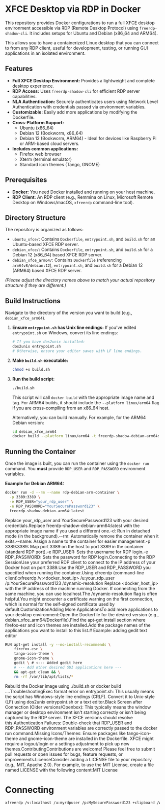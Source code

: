# XFCE Desktop via RDP in Docker

This repository provides Docker configurations to run a full XFCE desktop environment accessible via RDP (Remote Desktop Protocol) using `freerdp-shadow-cli`. It includes setups for Ubuntu and Debian (x86_64 and ARM64).

This allows you to have a containerized Linux desktop that you can connect to from any RDP client, useful for development, testing, or running GUI applications in an isolated environment.

## Features

* **Full XFCE Desktop Environment:** Provides a lightweight and complete desktop experience.
* **RDP Access:** Uses `freerdp-shadow-cli` for efficient RDP server capabilities.
* **NLA Authentication:** Securely authenticates users using Network Level Authentication with credentials passed via environment variables.
* **Customizable:** Easily add more applications by modifying the Dockerfile.
* **Cross-Platform Support:**
    * Ubuntu (x86_64)
    * Debian 12 (Bookworm, x86_64)
    * Debian 12 (Bookworm, ARM64) - Ideal for devices like Raspberry Pi or ARM-based cloud servers.
* **Includes common applications:**
    * Firefox web browser
    * Xterm (terminal emulator)
    * Standard icon themes (Tango, GNOME)

## Prerequisites

* **Docker:** You need Docker installed and running on your host machine.
* **RDP Client:** An RDP client (e.g., Remmina on Linux, Microsoft Remote Desktop on Windows/macOS, `xfreerdp` command-line tool).

## Directory Structure

The repository is organized as follows:

* `ubuntu_xfce/`: Contains `Dockerfile`, `entrypoint.sh`, and `build.sh` for an Ubuntu-based XFCE RDP server.
* `debian_xfce/`: Contains `Dockerfile`, `entrypoint.sh`, and `build.sh` for a Debian 12 (x86_64) based XFCE RDP server.
* `debian_xfce_arm64/`: Contains `Dockerfile` (referencing `arm64v8/debian:12`), `entrypoint.sh`, and `build.sh` for a Debian 12 (ARM64) based XFCE RDP server.

*(Please adjust the directory names above to match your actual repository structure if they are different.)*

## Build Instructions

Navigate to the directory of the version you want to build (e.g., `debian_xfce_arm64`).

1.  **Ensure `entrypoint.sh` has Unix line endings:**
    If you've edited `entrypoint.sh` on Windows, convert its line endings:
    ```bash
    # If you have dos2unix installed:
    dos2unix entrypoint.sh
    # Otherwise, ensure your editor saves with LF line endings.
    ```

2.  **Make `build.sh` executable:**
    ```bash
    chmod +x build.sh
    ```

3.  **Run the build script:**
    ```bash
    ./build.sh
    ```
    This script will call `docker build` with the appropriate image name and tag. For ARM64 builds, it should include the `--platform linux/arm64` flag if you are cross-compiling from an x86_64 host.

    Alternatively, you can build manually. For example, for the ARM64 Debian version:
    ```bash
    cd debian_xfce_arm64
    docker build --platform linux/arm64 -t freerdp-shadow-debian-arm64:latest .
    ```

## Running the Container

Once the image is built, you can run the container using the `docker run` command. You **must** provide `RDP_USER` and `RDP_PASSWORD` environment variables.

**Example for Debian ARM64:**

```bash
docker run -d --rm --name rdp-debian-arm-container \
  -p 3389:3389 \
  -e RDP_USER="your_rdp_user" \
  -e RDP_PASSWORD="YourSecurePassword123" \
  freerdp-shadow-debian-arm64:latest
```

Replace your_rdp_user and YourSecurePassword123 with your desired credentials.Replace freerdp-shadow-debian-arm64:latest with the appropriate image name if you used a different one.-d: Run in detached mode (in the background).--rm: Automatically remove the container when it exits.--name: Assign a name to the container for easier management.-p 3389:3389: Map port 3389 on the host to port 3389 in the container (standard RDP port).-e RDP_USER: Sets the username for RDP login.-e RDP_PASSWORD: Sets the password for RDP login.Connecting to the RDP SessionUse your preferred RDP client to connect to the IP address of your Docker host on port 3389.Use the RDP_USER and RDP_PASSWORD you specified when running the container.Using xfreerdp (command-line client):xfreerdp /v:<docker_host_ip> /u:your_rdp_user /p:YourSecurePassword123 /dynamic-resolution
Replace <docker_host_ip> with the IP address of the machine running Docker. If connecting from the same machine, you can use localhost.The /dynamic-resolution flag is often helpful.You might encounter a certificate warning on the first connection, which is normal for the self-signed certificate used by default.CustomizationAdding More ApplicationsTo add more applications to your desktop environment:Open the Dockerfile for the desired version (e.g., debian_xfce_arm64/Dockerfile).Find the apt-get install section where firefox-esr and icon themes are installed.Add the package names of the applications you want to install to this list.# Example: adding gedit text editor

```bash
RUN apt-get install -y --no-install-recommends \
    firefox-esr \
    tango-icon-theme \
    gnome-icon-theme \
    gedit \ # <--- Added gedit here
    # --- Add other desired GUI applications here ---
    && apt-get clean && \
    rm -rf /var/lib/apt/lists/*
```

Rebuild the Docker image using ./build.sh or docker build ....TroubleshootingExec format error on entrypoint.sh: This usually means the script has Windows-style line endings (CRLF). Convert it to Unix-style (LF) using dos2unix entrypoint.sh or a text editor.Black Screen after Connection (Older versions/Openbox): This typically means the window manager or desktop environment isn't starting correctly or isn't being captured by the RDP server. The XFCE versions should resolve this.Authentication Failures: Double-check that RDP_USER and RDP_PASSWORD environment variables are correctly passed to the docker run command.Missing Icons/Themes: Ensure packages like tango-icon-theme and gnome-icon-theme are installed in the Dockerfile. XFCE might require a logout/login or a settings adjustment to pick up new themes.ContributingContributions are welcome! Please feel free to submit pull requests or open issues for bugs, feature requests, or improvements.LicenseConsider adding a LICENSE file to your repository (e.g., MIT, Apache 2.0). For example, to use the MIT License, create a file named LICENSE with the following content:MIT License

# Connecting

```bash
xfreerdp /v:localhost /u:myrdpuser /p:MySecurePassword123 +clipboard /workarea +home-drive
```